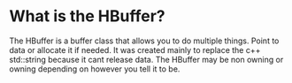# What is the HBuffer?
The HBuffer is a buffer class that allows you to do multiple things. Point to data or allocate it if needed. It was created mainly to replace the c++ std::string because it cant release data. The HBuffer may be non owning or owning depending on however you tell it to be.
